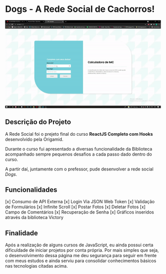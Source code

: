 # Dogs - A Rede Social de Cachorros!

![Exemplo em funcionamento](https://github.com/Nazareth98/Calculadora-de-IMC/blob/main/assets/to-readme/demonstracao.gif)

## Descrição do Projeto

A Rede Social foi o prejeto final do curso **ReactJS Completo com Hooks** desenvolvido pela Origamid. 

Durante o curso fui apresentado a diversas funcionalidade da Biblioteca acompanhado sempre pequenos desafios a cada passo dado dentro do curso.

A partir daí, juntamente com o prefessor, pude desenvolver a rede social *Dogs*.


## Funcionalidades

[x] Consumo de API Externa
[x] Login Via JSON Web Token
[x] Validação de Formulários
[x] Infinite Scroll
[x] Postar Fotos
[x] Deletar Fotos
[x] Campo de Comentários
[x] Recuperação de Senha
[x] Gráficos inseridos através da biblioteca Victory


## Finalidade
<p>Após a realização de alguns cursos de JavaScript, eu ainda possui certa dificuldade de iniciar projetos por conta própria. Por mais simples que seja, o desenvolvimento dessa página me deu segurança para seguir em frente com meus estudos e ainda serviu para consolidar conhecimentos básicos nas tecnologias citadas acima.</p>
